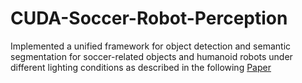 # CUDA-Soccer-Robot-Perception
 
Implemented a unified framework
for object detection and semantic segmentation for soccer-related objects
and humanoid robots under different lighting conditions as described in the following [Paper](https://arxiv.org/abs/1912.07405)
